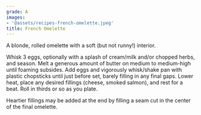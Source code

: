 ```yaml
---
grade: A
images:
- '@assets/recipes-french-omelette.jpeg'
title: French Omelette
---
```

A blonde, rolled omelette with a soft (but not runny!) interior.


Whisk 3 eggs, optionally with a splash of cream/milk and/or chopped herbs, and season.
Melt a generous amount of butter on medium to medium-high until foaming subsides. 
Add eggs and vigorously whisk/shake pan with plastic chopsticks until just before
set, barely filling in any final gaps. Lower heat, place any desired fillings (cheese, smoked salmon), 
and rest for a beat. Roll in thirds or so as you plate.

Heartier fillings may be added at the end by filling a seam cut in the center
of the final omelette.